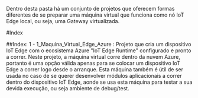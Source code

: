 Dentro desta pasta há um conjunto de projetos que oferecem formas diferentes de se preparar uma máquina virtual que funciona como nó IoT Edge local, ou seja, uma Gateway virtualizada. 

#Index

##Index:
1 - 1_Maquina_Virtual_Edge_Azure    :   Projeto que cria um dispositivo IoT Edge com o ecosistema Azure "IoT Edge Runtime" configurado e pronto a correr. Neste projeto, a máquina virtual corre dentro da nuvem Azure, portanto é uma opção válida apenas para se colocar um dispositivo IoT Edge a correr logo desde o arranque. Esta máquina também é útil de ser usada no caso de se querer desenvolver módulos aplicacionais a correr dentro do dispositivo IoT Edge, aonde se usa esta máquina para testar a sua devida execução, ou seja ambiente de debug/test.